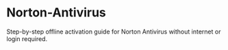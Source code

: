# Norton-Antivirus
Step-by-step offline activation guide for Norton Antivirus without internet or login required.
